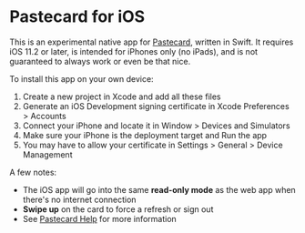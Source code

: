 # Pastecard for iOS

This is an experimental native app for [Pastecard](http://pastecard.net), written in Swift. It requires iOS 11.2 or later, is intended for iPhones only (no iPads), and is not guaranteed to always work or even be that nice.

To install this app on your own device:
1. Create a new project in Xcode and add all these files
2. Generate an iOS Development signing certificate in Xcode Preferences > Accounts
3. Connect your iPhone and locate it in Window > Devices and Simulators
4. Make sure your iPhone is the deployment target and Run the app
5. You may have to allow your certificate in Settings > General > Device Management

A few notes:
* The iOS app will go into the same __read-only mode__ as the web app when there's no internet connection
* __Swipe up__ on the card to force a refresh or sign out
* See [Pastecard Help](http://pastecard.net/help/) for more information
